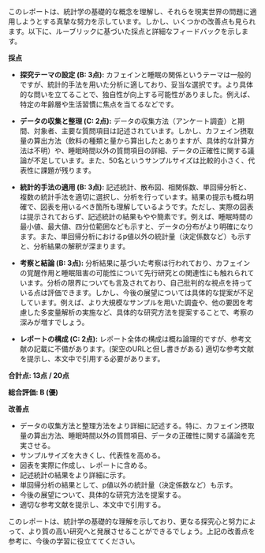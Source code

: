 このレポートは、統計学の基礎的な概念を理解し、それらを現実世界の問題に適用しようとする真摯な努力を示しています。しかし、いくつかの改善点も見られます。以下に、ルーブリックに基づいた採点と詳細なフィードバックを示します。

**採点**

* **探究テーマの設定 (B: 3点):** カフェインと睡眠の関係というテーマは一般的ですが、統計的手法を用いた分析に適しており、妥当な選択です。より具体的な問いを立てることで、独自性が向上する可能性がありました。例えば、特定の年齢層や生活習慣に焦点を当てるなどです。

* **データの収集と整理 (C: 2点):** データの収集方法（アンケート調査）と期間、対象者、主要な質問項目は記述されています。しかし、カフェイン摂取量の算出方法（飲料の種類と量から算出したとありますが、具体的な計算方法は不明）や、睡眠時間以外の質問項目の詳細、データの正確性に関する議論が不足しています。また、50名というサンプルサイズは比較的小さく、代表性に課題が残ります。

* **統計的手法の適用 (B: 3点):** 記述統計、散布図、相関係数、単回帰分析と、複数の統計手法を適切に選択し、分析を行っています。結果の提示も概ね明確で、図表を用いるべき箇所も理解しているようです。ただし、実際の図表は提示されておらず、記述統計の結果もやや簡素です。例えば、睡眠時間の最小値、最大値、四分位範囲なども示すと、データの分布がより明確になります。また、単回帰分析におけるp値以外の統計量（決定係数など）も示すと、分析結果の解釈が深まります。

* **考察と結論 (B: 3点):** 分析結果に基づいた考察は行われており、カフェインの覚醒作用と睡眠阻害の可能性について先行研究との関連性にも触れられています。分析の限界についても言及されており、自己批判的な視点を持っている点は評価できます。しかし、今後の展望については具体的な提案が不足しています。例えば、より大規模なサンプルを用いた調査や、他の要因を考慮した多変量解析の実施など、具体的な研究方法を提案することで、考察の深みが増すでしょう。

* **レポートの構成 (C: 2点):** レポート全体の構成は概ね論理的ですが、参考文献の記載に不備があります。(架空のURLと但し書きがある)  適切な参考文献を提示し、本文中で引用する必要があります。

**合計点: 13点 / 20点**

**総合評価: B (優)**

**改善点**

* データの収集方法と整理方法をより詳細に記述する。特に、カフェイン摂取量の算出方法、睡眠時間以外の質問項目、データの正確性に関する議論を充実させる。
* サンプルサイズを大きくし、代表性を高める。
* 図表を実際に作成し、レポートに含める。
* 記述統計の結果をより詳細に示す。
* 単回帰分析の結果として、p値以外の統計量（決定係数など）も示す。
* 今後の展望について、具体的な研究方法を提案する。
* 適切な参考文献を提示し、本文中で引用する。


このレポートは、統計学の基礎的な理解を示しており、更なる探究心と努力によって、より質の高い研究へと発展させることができるでしょう。上記の改善点を参考に、今後の学習に役立ててください。
